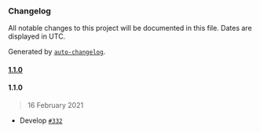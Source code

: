 ### Changelog

All notable changes to this project will be documented in this file. Dates are displayed in UTC.

Generated by [`auto-changelog`](https://github.com/CookPete/auto-changelog).

#### [1.1.0](https://github.com/datawizio/react-components/compare/1.1.0...1.1.0)

#### 1.1.0

> 16 February 2021

- Develop [`#332`](https://github.com/datawizio/react-components/pull/332)
